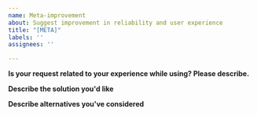 ```yaml
---
name: Meta-improvement
about: Suggest improvement in reliability and user experience
title: "[META]"
labels: ''
assignees: ''

---
```


<!--
Thank you for suggesting an idea to make this more user-friendly. Please only use this form when your issues are not related to any bugs or functional improvement, including but not limited to documentation, tutorial, code cleanup, etc.
-->

**Is your request related to your experience while using? Please describe.**
<!--Please describe the problem you are trying to solve.-->

**Describe the solution you'd like**
<!--Please describe the desired behavior.-->

**Describe alternatives you've considered**
<!--Please describe alternative solutions or features you have considered.-->
